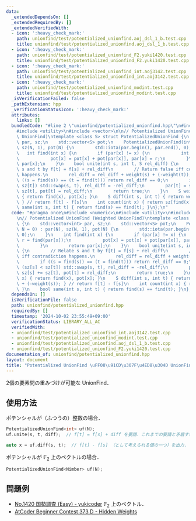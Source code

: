 ```yaml
---
data:
  _extendedDependsOn: []
  _extendedRequiredBy: []
  _extendedVerifiedWith:
  - icon: ':heavy_check_mark:'
    path: unionfind/test/potentialized_unionfind.aoj_dsl_1_b.test.cpp
    title: unionfind/test/potentialized_unionfind.aoj_dsl_1_b.test.cpp
  - icon: ':heavy_check_mark:'
    path: unionfind/test/potentialized_unionfind_F2.yuki1420.test.cpp
    title: unionfind/test/potentialized_unionfind_F2.yuki1420.test.cpp
  - icon: ':heavy_check_mark:'
    path: unionfind/test/potentialized_unionfind_int.aoj3142.test.cpp
    title: unionfind/test/potentialized_unionfind_int.aoj3142.test.cpp
  - icon: ':heavy_check_mark:'
    path: unionfind/test/potentialized_unionfind_modint.test.cpp
    title: unionfind/test/potentialized_unionfind_modint.test.cpp
  _isVerificationFailed: false
  _pathExtension: hpp
  _verificationStatusIcon: ':heavy_check_mark:'
  attributes:
    links: []
  bundledCode: "#line 2 \"unionfind/potentialized_unionfind.hpp\"\n#include <numeric>\n\
    #include <utility>\n#include <vector>\n\n// Potentialized UnionFind (Weighted\
    \ UnionFind)\ntemplate <class S> struct PotentializedUnionFind {\n    std::vector<int>\
    \ par, sz;\n    std::vector<S> pot;\n    PotentializedUnionFind(int N = 0) : par(N),\
    \ sz(N, 1), pot(N) {\n        std::iota(par.begin(), par.end(), 0);\n    }\n \
    \   int find(int x) {\n        if (par[x] != x) {\n            int r = find(par[x]);\n\
    \            pot[x] = pot[x] + pot[par[x]], par[x] = r;\n        }\n        return\
    \ par[x];\n    }\n    bool unite(int s, int t, S rel_diff) {\n        // Relate\
    \ s and t by f[t] = f[s] + rel_diff\n        // Return false iff contradiction\
    \ happens.\n        rel_diff = rel_diff + weight(s) + (-weight(t));\n        if\
    \ ((s = find(s)) == (t = find(t))) return rel_diff == 0;\n        if (sz[s] <\
    \ sz[t]) std::swap(s, t), rel_diff = -rel_diff;\n        par[t] = s, sz[s] +=\
    \ sz[t], pot[t] = rel_diff;\n        return true;\n    }\n    S weight(int x)\
    \ { return find(x), pot[x]; }\n    S diff(int s, int t) { return weight(t) + (-weight(s));\
    \ } // return f[t] - f[s]\n    int count(int x) { return sz[find(x)]; }\n    bool\
    \ same(int s, int t) { return find(s) == find(t); }\n};\n"
  code: "#pragma once\n#include <numeric>\n#include <utility>\n#include <vector>\n\
    \n// Potentialized UnionFind (Weighted UnionFind)\ntemplate <class S> struct PotentializedUnionFind\
    \ {\n    std::vector<int> par, sz;\n    std::vector<S> pot;\n    PotentializedUnionFind(int\
    \ N = 0) : par(N), sz(N, 1), pot(N) {\n        std::iota(par.begin(), par.end(),\
    \ 0);\n    }\n    int find(int x) {\n        if (par[x] != x) {\n            int\
    \ r = find(par[x]);\n            pot[x] = pot[x] + pot[par[x]], par[x] = r;\n\
    \        }\n        return par[x];\n    }\n    bool unite(int s, int t, S rel_diff)\
    \ {\n        // Relate s and t by f[t] = f[s] + rel_diff\n        // Return false\
    \ iff contradiction happens.\n        rel_diff = rel_diff + weight(s) + (-weight(t));\n\
    \        if ((s = find(s)) == (t = find(t))) return rel_diff == 0;\n        if\
    \ (sz[s] < sz[t]) std::swap(s, t), rel_diff = -rel_diff;\n        par[t] = s,\
    \ sz[s] += sz[t], pot[t] = rel_diff;\n        return true;\n    }\n    S weight(int\
    \ x) { return find(x), pot[x]; }\n    S diff(int s, int t) { return weight(t)\
    \ + (-weight(s)); } // return f[t] - f[s]\n    int count(int x) { return sz[find(x)];\
    \ }\n    bool same(int s, int t) { return find(s) == find(t); }\n};\n"
  dependsOn: []
  isVerificationFile: false
  path: unionfind/potentialized_unionfind.hpp
  requiredBy: []
  timestamp: '2024-10-02 23:55:49+09:00'
  verificationStatus: LIBRARY_ALL_AC
  verifiedWith:
  - unionfind/test/potentialized_unionfind_int.aoj3142.test.cpp
  - unionfind/test/potentialized_unionfind_modint.test.cpp
  - unionfind/test/potentialized_unionfind.aoj_dsl_1_b.test.cpp
  - unionfind/test/potentialized_unionfind_F2.yuki1420.test.cpp
documentation_of: unionfind/potentialized_unionfind.hpp
layout: document
title: "Potentialized UnionFind \uFF08\u91CD\u307F\u4ED8\u304D UnionFind\uFF09"
---
```


2個の要素間の重みづけが可能な UnionFind．

## 使用方法

ポテンシャルが（ふつうの）整数の場合．

```cpp
PotentializedUnionFind<int> uf(N);
uf.unite(s, t, diff);  // f[t] = f[s] + diff を要請．これまでの要請と矛盾すれば false を返す．

auto x = uf.diff(s, t);  // f[t] - f[s] （として考えられる値の一つ）を出力．
```

ポテンシャルが $\mathbb{F}_{2}$ 上のベクトルの場合．

```cpp
PotentializedUnionFind<Nimber> uf(N);
```

## 問題例

- [No.1420 国勢調査 (Easy) - yukicoder](https://yukicoder.me/problems/no/1420) $\mathbb{F}_2$ 上のベクトル．
- [AtCoder Beginner Contest 373 D - Hidden Weights](https://atcoder.jp/contests/abc373/tasks/abc373_d)
